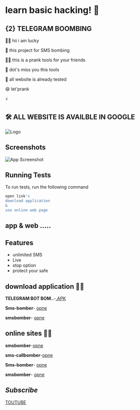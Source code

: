 
# learn basic hacking! 👋


## {2} TELEGRAM  BOOMBING 
👩‍💻 hii i am lucky  

🧠 this project for SMS bombing 

👯‍♀️  this  is a prank tools for your friends 

🤔 dot's miss you this tools 

💬 all website is already tested

😄 let'prank 

⚡️ 


## 🛠 ALL WEBSITE IS AVAILBLE IN GOOGLE 



![Logo](https://images.unsplash.com/photo-1562813733-b31f71025d54?q=80&w=1169&auto=format&fit=crop&ixlib=rb-4.0.3&ixid=M3wxMjA3fDB8MHxwaG90by1wYWdlfHx8fGVufDB8fHx8fA%3D%3D)


## Screenshots

![App Screenshot](......)


## Running Tests

To run tests, run the following command

```bash
open link's
download application
&
use online web page
```


## app & web .....

## Features

- unlimited SMS
- Live
- stop option
- protect your safe

## download application 👩‍💻
**TELEGRAM BOT BOM..**-[.APK](https://github.com/cyb3r-luckysant/hacking/blob/main/besic%20hacking/learn%20bombing/apk_/RED-X%20BOT%20ATTACK_1.0.apk)

**Sms-bomber**- [opne](#)

**smsbomber**- [opne](#) 

## online sites 👩‍💻

**smsbomber**-[opne](#)

**sms-callbomber**-[opne](#)

**Sms-bomber**- [opne](#)

**smsbomber**- [opne](#) 




## *Subscribe*

[TOUTUBE](https://youtube.com/@mr_lucky_sant)
